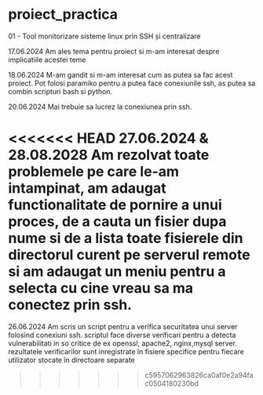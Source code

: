 # proiect_practica
01 - Tool monitorizare sisteme linux prin SSH și centralizare

17.06.2024
Am ales tema pentru proiect si m-am interesat despre implicatiile acestei teme

18.06.2024
M-am gandit si m-am interesat cum as putea sa fac acest proiect. Pot folosi paramiko pentru a putea face conexiunile ssh, as putea sa combin scripturi bash si python.

20.06.2024
Mai trebuie sa lucrez la conexiunea prin ssh.

<<<<<<< HEAD
27.06.2024 & 28.08.2028
Am rezolvat toate problemele pe care le-am intampinat, am adaugat functionalitate de pornire a unui proces, de a cauta un fisier dupa nume si de a lista toate fisierele din directorul curent pe serverul remote si am adaugat un meniu pentru a selecta cu cine vreau sa ma conectez prin ssh.
=======
26.06.2024
Am scris un script pentru a verifica securitatea unui server folosind conexiuni ssh. scriptul face diverse verificari pentru a detecta vulnerabilitati in so critice de ex openssl, apache2, nginx,mysql server. rezultatele verificarilor sunt inregistrate în fisiere specifice pentru fiecare utilizator stocate în directoare separate
>>>>>>> c5957062963826ca0af0e2a94fac0504180230bd
